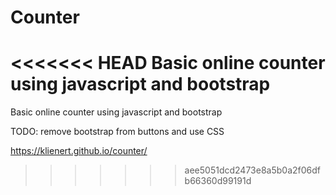 # Counter
<<<<<<< HEAD
Basic online counter using javascript and bootstrap
=======
Basic online counter using javascript and bootstrap

TODO: remove bootstrap from buttons and use CSS 

https://klienert.github.io/counter/
>>>>>>> aee5051dcd2473e8a5b0a2f06dfb66360d99191d
